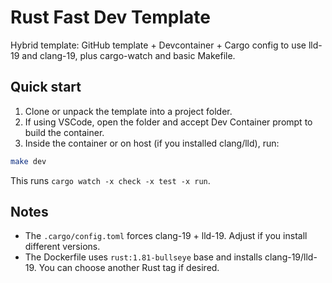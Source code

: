 # Rust Fast Dev Template

Hybrid template: GitHub template + Devcontainer + Cargo config to use lld-19 and clang-19, plus cargo-watch and basic Makefile.

## Quick start

1. Clone or unpack the template into a project folder.
2. If using VSCode, open the folder and accept Dev Container prompt to build the container.
3. Inside the container or on host (if you installed clang/lld), run:

```bash
make dev
```

This runs `cargo watch -x check -x test -x run`.

## Notes
- The `.cargo/config.toml` forces clang-19 + lld-19. Adjust if you install different versions.
- The Dockerfile uses `rust:1.81-bullseye` base and installs clang-19/lld-19. You can choose another Rust tag if desired.
